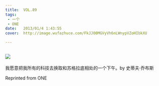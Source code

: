 ```yaml
---
title:	VOL.89
tags:
 - 一个
 - ONE
date:	2013/01/4 1:43:55
cover:	http://image.wufazhuce.com/FkJJ00MGVyVh6nLWnypVZoHIbkXU

---
```

![](http://image.wufazhuce.com/FkJJ00MGVyVh6nLWnypVZoHIbkXU)
---

我愿意把我所有的科技去换取和苏格拉底相处的一个下午。by 史蒂夫·乔布斯
 
Reprinted from ONE
